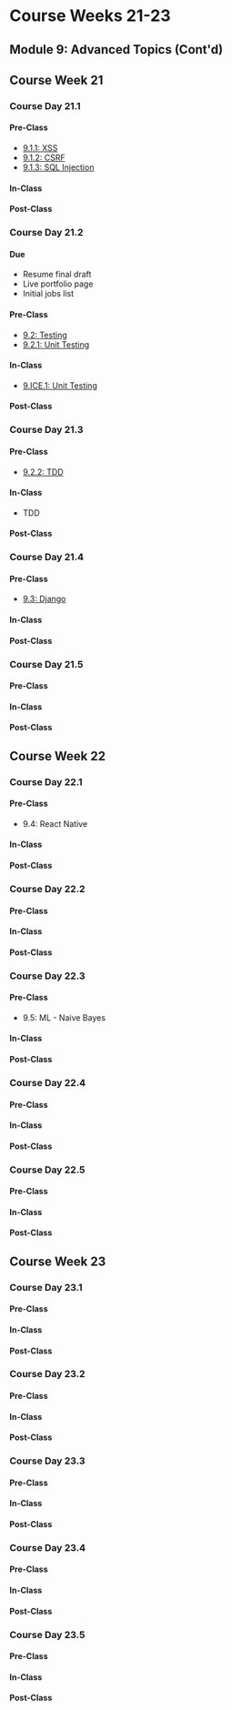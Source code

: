 # Course Weeks 21-23

## Module 9: Advanced Topics \(Cont'd\)

## Course Week 21

### Course Day 21.1

#### Pre-Class

* [9.1.1: XSS](../9-advanced-topics/9.1-security/9.1.1-xss.md)
* [9.1.2: CSRF](../9-advanced-topics/9.1-security/9.1.2-csrf.md)
* [9.1.3: SQL Injection](../9-advanced-topics/9.1-security/9.1.3-sql-injection.md)

#### In-Class

#### Post-Class

### Course Day 21.2

#### Due

* Resume final draft
* Live portfolio page
* Initial jobs list

#### Pre-Class

* [9.2: Testing](../9-advanced-topics/9.2-testing/)
* [9.2.1: Unit Testing](../9-advanced-topics/9.2-testing/9.2.1-unit-testing.md)

#### In-Class

* [9.ICE.1: Unit Testing](../9-advanced-topics/9.ice-in-class-exercises/9.ice.1-unit-testing.md)

#### Post-Class

### Course Day 21.3

#### Pre-Class

* [9.2.2: TDD](../9-advanced-topics/9.2-testing/9.2.2-tdd.md)

#### In-Class

* TDD

#### Post-Class

### Course Day 21.4

#### Pre-Class

* [9.3: Django](../9-advanced-topics/9.3-django/)

#### In-Class

#### Post-Class

### Course Day 21.5

#### Pre-Class

#### In-Class

#### Post-Class

## Course Week 22

### Course Day 22.1

#### Pre-Class

* 9.4: React Native

#### In-Class

#### Post-Class

### Course Day 22.2

#### Pre-Class

#### In-Class

#### Post-Class

### Course Day 22.3

#### Pre-Class

* 9.5: ML - Naive Bayes

#### In-Class

#### Post-Class

### Course Day 22.4

#### Pre-Class

#### In-Class

#### Post-Class

### Course Day 22.5

#### Pre-Class

#### In-Class

#### Post-Class

## Course Week 23

### Course Day 23.1

#### Pre-Class

#### In-Class

#### Post-Class

### Course Day 23.2

#### Pre-Class

#### In-Class

#### Post-Class

### Course Day 23.3

#### Pre-Class

#### In-Class

#### Post-Class

### Course Day 23.4

#### Pre-Class

#### In-Class

#### Post-Class

### Course Day 23.5

#### Pre-Class

#### In-Class

#### Post-Class

